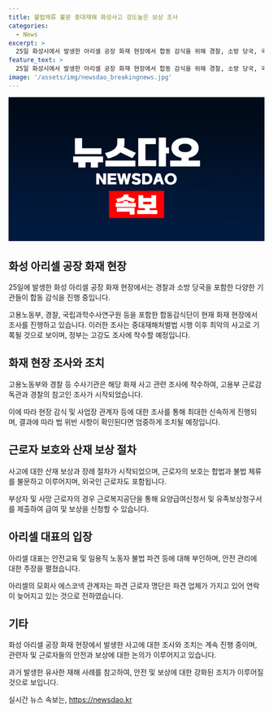 ```yaml
---
title: 불법체류 불문 중대재해 화성사고 강도높은 보상 조사
categories:
  - News
excerpt: >
  25일 화성시에서 발생한 아리셀 공장 화재 현장에서 합동 감식을 위해 경찰, 소방 당국, 국립과학수사연구원, 고용노동부 등이 현장에 나섰다. 이 사고는 중대재해처벌법 시행 이후 최악으로, 정부는 근로자 보호와 사고 원인 규명에 총력을 기울이고 있다. 화재로 인해 5명 사망, 18명 부상 등 31명의 사상자가 발생했으며, 이는 2022년 이후 중대재해처벌법 시행 이후 발생한 대형 사고 중 하나이다. 해당 공장은 50여 명의 상시근로자가 있는 사업장으로, 고용부는 즉각적인 조치를 취하고 있다. 사망자나 부상자의 경우 근로복지공단에 의해 적절한 보상이 이루어질 예정이다.
feature_text: >
  25일 화성시에서 발생한 아리셀 공장 화재 현장에서 합동 감식을 위해 경찰, 소방 당국, 국립과학수사연구원, 고용노동부 등이 현장에 나섰다. 이 사고는 중대재해처벌법 시행 이후 최악으로, 정부는 근로자 보호와 사고 원인 규명에 총력을 기울이고 있다. 화재로 인해 5명 사망, 18명 부상 등 31명의 사상자가 발생했으며, 이는 2022년 이후 중대재해처벌법 시행 이후 발생한 대형 사고 중 하나이다. 해당 공장은 50여 명의 상시근로자가 있는 사업장으로, 고용부는 즉각적인 조치를 취하고 있다. 사망자나 부상자의 경우 근로복지공단에 의해 적절한 보상이 이루어질 예정이다.
image: '/assets/img/newsdao_breakingnews.jpg'
---
```


<p><img src="/assets/img/newsdao_breakingnews.jpg" alt="implanttips 속보" /></p>

<h2 data-ke-size="size26">화성 아리셀 공장 화재 현장</h2>

<p data-ke-size="size16">25일에 발생한 화성 아리셀 공장 화재 현장에서는 경찰과 소방 당국을 포함한 다양한 기관들이 합동 감식을 진행 중입니다.</p>

<p data-ke-size="size16">고용노동부, 경찰, 국립과학수사연구원 등을 포함한 합동감식단이 현재 화재 현장에서 조사를 진행하고 있습니다. 이러한 조사는 중대재해처벌법 시행 이후 최악의 사고로 기록될 것으로 보이며, 정부는 고강도 조사에 착수할 예정입니다.</p>

<h2 data-ke-size="size26">화재 현장 조사와 조치</h2>

<p data-ke-size="size16">고용노동부와 경찰 등 수사기관은 해당 화재 사고 관련 조사에 착수하여, 고용부 근로감독관과 경찰의 참고인 조사가 시작되었습니다.</p>

<p data-ke-size="size16">이에 따라 현장 감식 및 사업장 관계자 등에 대한 조사를 통해 최대한 신속하게 진행되며, 결과에 따라 법 위반 사항이 확인된다면 엄중하게 조치될 예정입니다.</p>

<h2 data-ke-size="size26">근로자 보호와 산재 보상 절차</h2>

<p data-ke-size="size16">사고에 대한 산재 보상과 장례 절차가 시작되었으며, 근로자의 보호는 합법과 불법 체류를 불문하고 이루어지며, 외국인 근로자도 포함됩니다.</p>

<p data-ke-size="size16">부상자 및 사망 근로자의 경우 근로복지공단을 통해 요양급여신청서 및 유족보상청구서를 제출하여 급여 및 보상을 신청할 수 있습니다.</p>

<h2 data-ke-size="size26">아리셀 대표의 입장</h2>

<p data-ke-size="size16">아리셀 대표는 안전교육 및 일용직 노동자 불법 파견 등에 대해 부인하며, 안전 관리에 대한 주장을 펼쳤습니다.</p>

<p data-ke-size="size16">아리셀의 모회사 에스코넥 관계자는 파견 근로자 명단은 파견 업체가 가지고 있어 연락이 늦어지고 있는 것으로 전하였습니다.</p>

<h2 data-ke-size="size26">기타</h2>

<p data-ke-size="size16">화성 아리셀 공장 화재 현장에서 발생한 사고에 대한 조사와 조치는 계속 진행 중이며, 관련자 및 근로자들의 안전과 보상에 대한 논의가 이루어지고 있습니다.</p>

<p data-ke-size="size16">과거 발생한 유사한 재해 사례를 참고하여, 안전 및 보상에 대한 강화된 조치가 이루어질 것으로 보입니다.</p>
실시간 뉴스 속보는, <a href="https://newsdao.kr" rel="dofollow">https://newsdao.kr</a>


